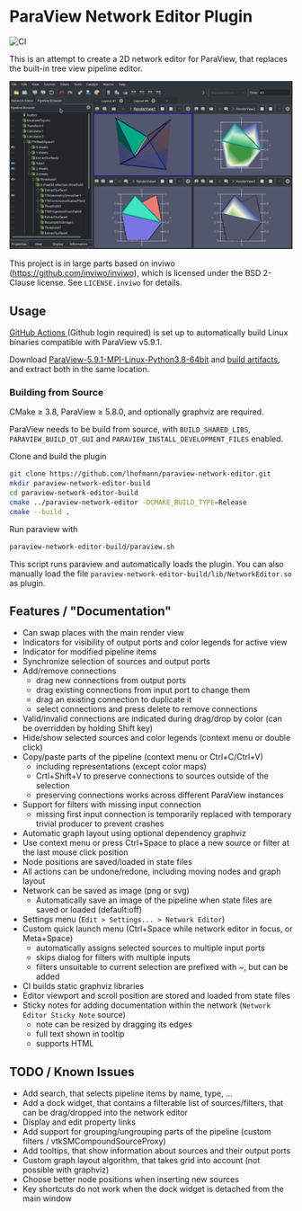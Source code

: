 # ParaView Network Editor Plugin

![CI](https://github.com/lhofmann/paraview-network-editor/workflows/CI/badge.svg)

This is an attempt to create a 2D network editor for ParaView, that replaces the built-in tree view pipeline editor.

![Demo](demo.gif)

This project is in large parts based on inviwo (https://github.com/inviwo/inviwo), which is licensed under the BSD 2-Clause license. See `LICENSE.inviwo` for details.

## Usage

[GitHub Actions ](https://github.com/lhofmann/paraview-network-editor/actions) (Github login required) is set up to automatically build Linux binaries compatible with ParaView v5.9.1.

Download [ParaView-5.9.1-MPI-Linux-Python3.8-64bit](https://www.paraview.org/files/v5.9/ParaView-5.9.1-MPI-Linux-Python3.8-64bit.tar.gz) and [build artifacts](https://github.com/lhofmann/paraview-network-editor/actions), and extract both in the same location.

### Building from Source

CMake &ge; 3.8, ParaView &ge; 5.8.0, and optionally graphviz are required.

ParaView needs to be build from source, with `BUILD_SHARED_LIBS`, `PARAVIEW_BUILD_QT_GUI` and `PARAVIEW_INSTALL_DEVELOPMENT_FILES` enabled.

Clone and build the plugin
```bash
git clone https://github.com/lhofmann/paraview-network-editor.git
mkdir paraview-network-editor-build
cd paraview-network-editor-build
cmake ../paraview-network-editor -DCMAKE_BUILD_TYPE=Release
cmake --build .
```
Run paraview with
```bash
paraview-network-editor-build/paraview.sh
```
This script runs paraview and automatically loads the plugin.
You can also manually load the file `paraview-network-editor-build/lib/NetworkEditor.so` as plugin.


## Features / "Documentation"

* Can swap places with the main render view
* Indicators for visibility of output ports and color legends for active view
* Indicator for modified pipeline items
* Synchronize selection of sources and output ports
* Add/remove connections
  * drag new connections from output ports
  * drag existing connections from input port to change them
  * drag an existing connection to duplicate it
  * select connections and press delete to remove connections
* Valid/invalid connections are indicated during drag/drop by color (can be overridden by holding Shift key) 
* Hide/show selected sources and color legends (context menu or double click)
* Copy/paste parts of the pipeline (context menu or Ctrl+C/Ctrl+V)
  * including representations (except color maps)
  * Crtl+Shift+V to preserve connections to sources outside of the selection
  * preserving connections works across different ParaView instances
* Support for filters with missing input connection
  * missing first input connection is temporarily replaced with temporary trivial producer to prevent crashes
* Automatic graph layout using optional dependency graphviz
* Use context menu or press Ctrl+Space to place a new source or filter at the last mouse click position
* Node positions are saved/loaded in state files
* All actions can be undone/redone, including moving nodes and graph layout 
* Network can be saved as image (png or svg)
    * Automatically save an image of the pipeline when state files are saved or loaded (default:off)
* Settings menu (`Edit > Settings... > Network Editor`)
* Custom quick launch menu (Ctrl+Space while network editor in focus, or Meta+Space)
  * automatically assigns selected sources to multiple input ports
  * skips dialog for filters with multiple inputs
  * filters unsuitable to current selection are prefixed with ~, but can be added
* CI builds static graphviz libraries
* Editor viewport and scroll position are stored and loaded from state files
* Sticky notes for adding documentation within the network (`Network Editor Sticky Note` source)
  * note can be resized by dragging its edges
  * full text shown in tooltip
  * supports HTML

## TODO / Known Issues

* Add search, that selects pipeline items by name, type, ...
* Add a dock widget, that contains a filterable list of sources/filters, that can be drag/dropped into the network editor
* Display and edit property links
* Add support for grouping/ungrouping parts of the pipeline (custom filters / vtkSMCompoundSourceProxy)
* Add tooltips, that show information about sources and their output ports
* Custom graph layout algorithm, that takes grid into account (not possible with graphviz)
* Choose better node positions when inserting new sources
* Key shortcuts do not work when the dock widget is detached from the main window
